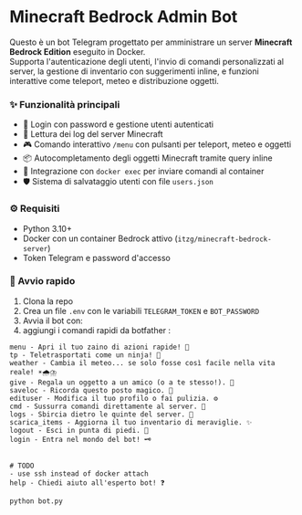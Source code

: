 # Minecraft Bedrock Admin Bot

Questo è un bot Telegram progettato per amministrare un server **Minecraft Bedrock Edition** eseguito in Docker.  
Supporta l'autenticazione degli utenti, l'invio di comandi personalizzati al server, la gestione di inventario con suggerimenti inline, e funzioni interattive come teleport, meteo e distribuzione oggetti.

### ✨ Funzionalità principali

- 🔐 Login con password e gestione utenti autenticati
- 🧾 Lettura dei log del server Minecraft
- 🎮 Comando interattivo `/menu` con pulsanti per teleport, meteo e oggetti
- 📦 Autocompletamento degli oggetti Minecraft tramite query inline
- 🐋 Integrazione con `docker exec` per inviare comandi al container
- 🛡️ Sistema di salvataggio utenti con file `users.json`

### ⚙️ Requisiti

- Python 3.10+
- Docker con un container Bedrock attivo (`itzg/minecraft-bedrock-server`)
- Token Telegram e password d'accesso

### 🚀 Avvio rapido

1. Clona la repo
2. Crea un file `.env` con le variabili `TELEGRAM_TOKEN` e `BOT_PASSWORD`
3. Avvia il bot con:
4. aggiungi i comandi rapidi da botfather :
```
menu - Apri il tuo zaino di azioni rapide! 🎒
tp - Teletrasportati come un ninja! 💨
weather - Cambia il meteo... se solo fosse così facile nella vita reale! ☀️🌧️⛈️
give - Regala un oggetto a un amico (o a te stesso!). 🎁
saveloc - Ricorda questo posto magico. 📍
edituser - Modifica il tuo profilo o fai pulizia. ⚙️
cmd - Sussurra comandi direttamente al server. 🤫
logs - Sbircia dietro le quinte del server. 👀
scarica_items - Aggiorna il tuo inventario di meraviglie. ✨
logout - Esci in punta di piedi. 👋
login - Entra nel mondo del bot! 🗝️


# TODO
- use ssh instead of docker attach
help - Chiedi aiuto all'esperto bot! ❓
```
```bash
python bot.py
